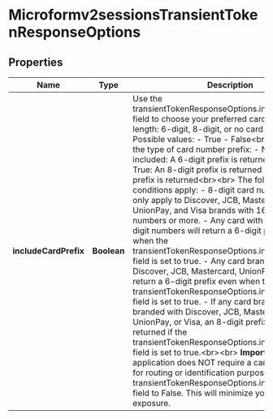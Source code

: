 
# Microformv2sessionsTransientTokenResponseOptions

## Properties
Name | Type | Description | Notes
------------ | ------------- | ------------- | -------------
**includeCardPrefix** | **Boolean** | Use the transientTokenResponseOptions.includeCardPrefix field to choose your preferred card number prefix length: 6-digit, 8-digit, or no card number prefix.  Possible values: - True - False&lt;br&gt;&lt;br&gt;  To select the type of card number prefix: - No field included: A 6-digit prefix is returned (default) - True: An 8-digit prefix is returned - False: No prefix is returned&lt;br&gt;&lt;br&gt;  The following conditions apply: - 8-digit card number prefixes only apply to Discover, JCB, Mastercard, UnionPay, and Visa brands with 16-digit card numbers or more. - Any card with less than 16-digit numbers will return a 6-digit prefix even when the transientTokenResponseOptions.includeCardPrefix field is set to true. - Any card brand other than Discover, JCB, Mastercard, UnionPay, or Visa will return a 6-digit prefix even when the transientTokenResponseOptions.includeCardPrefix field is set to true. - If any card brand is co-branded with Discover, JCB, Mastercard, UnionPay, or Visa, an 8-digit prefix will be returned if the transientTokenResponseOptions.includeCardPrefix field is set to true.&lt;br&gt;&lt;br&gt;  **Important:**  If your application does NOT require a card number prefix for routing or identification purposes, set the transientTokenResponseOptions.includeCardPrefix field to False.  This will minimize your personal data exposure.  |  [optional]



